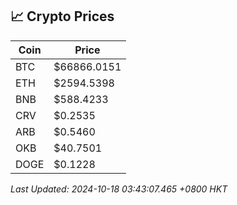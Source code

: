 ## 📈 Crypto Prices

| Coin | Price |
| ---- | ----- |
| BTC | $66866.0151 |
| ETH | $2594.5398 |
| BNB | $588.4233 |
| CRV | $0.2535 |
| ARB | $0.5460 |
| OKB | $40.7501 |
| DOGE | $0.1228 |

_Last Updated: 2024-10-18 03:43:07.465 +0800 HKT_